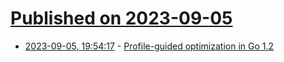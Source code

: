 # [Published on 2023-09-05](index.md)

* [2023-09-05, 19:54:17](https://lobste.rs/s/io5blv/profile_guided_optimization_go_1_2) - [Profile-guided optimization in Go 1.2](https://go.dev/blog/pgo)
